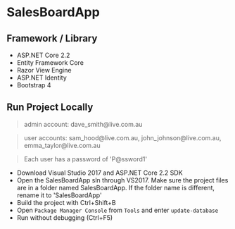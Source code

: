 # SalesBoardApp
## Framework / Library

- ASP.NET Core 2.2
- Entity Framework Core
- Razor View Engine
- ASP.NET Identity
- Bootstrap 4

## Run Project Locally

> admin account: dave_smith@<span></span>live.com.au

> user accounts: sam_hood@<span></span>live.com.au, john_johnson@<span></span>live.com.au, emma_taylor@<span></span>live.com.au

> Each user has a password of 'P@ssword1'

- Download Visual Studio 2017 and ASP.NET Core 2.2 SDK
- Open the SalesBoardApp sln through VS2017. Make sure the project files are in a folder named SalesBoardApp. If the folder name is different, rename it to 'SalesBoardApp'
- Build the project with Ctrl+Shift+B
- Open `Package Manager Console` from `Tools` and enter `update-database`
- Run without debugging (Ctrl+F5)
